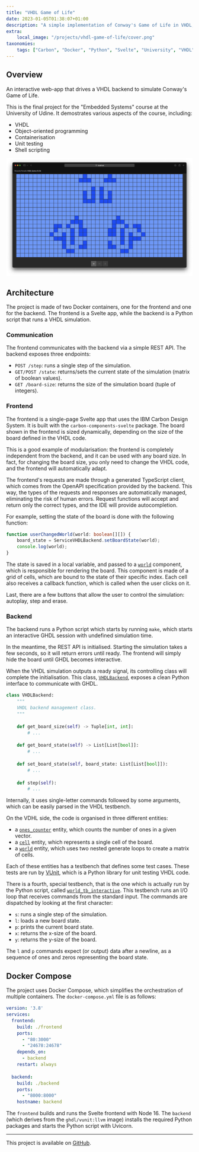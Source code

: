 ```yaml
---
title: "VHDL Game of Life"
date: 2023-01-05T01:38:07+01:00
description: "A simple implementation of Conway's Game of Life in VHDL, with a web frontend."
extra:
    local_image: "/projects/vhdl-game-of-life/cover.png"
taxonomies:
    tags: ["Carbon", "Docker", "Python", "Svelte", "University", "VHDL"]
---
```


## Overview

An interactive web-app that drives a VHDL backend to simulate Conway's Game of Life.

This is the final project for the "Embedded Systems" course at the University of Udine.
It demostrates various aspects of the course, including:

- VHDL
- Object-oriented programming
- Containerisation
- Unit testing
- Shell scripting

![Screenshot of the frontend](screenshot.png)

## Architecture

The project is made of two Docker containers, one for the frontend and one for the backend.
The frontend is a Svelte app, while the backend is a Python script that runs a VHDL simulation.

### Communication

The frontend communicates with the backend via a simple REST API.
The backend exposes three endpoints:

- `POST /step`: runs a single step of the simulation.
- `GET/POST /state`: returns/sets the current state of the simulation (matrix of boolean values).
- `GET /board-size`: returns the size of the simulation board (tuple of integers).

### Frontend

The frontend is a single-page Svelte app that uses the IBM Carbon Design System. It is built with the `carbon-components-svelte` package.
The board shown in the frontend is sized dynamically, depending on the size of the board defined in the VHDL code.

This is a good example of modularisation: the frontend is completely independent from the backend, and it can be used with any board size. In fact, for changing the board size, you only need to change the VHDL code, and the frontend will automatically adapt.

The frontend's requests are made through a generated TypeScript client, which comes from the OpenAPI specification provided by the backend.
This way, the types of the requests and responses are automatically managed, eliminating the risk of human errors. Request functions will accept and return only the correct types, and the IDE will provide autocompletion.

For example, setting the state of the board is done with the following function:

```typescript
function userChangedWorld(world: boolean[][]) {
    board_state = ServiceVHDLBackend.setBoardState(world);
    console.log(world);
}
```

The state is saved in a local variable, and passed to a [`world`](https://github.com/persello/game-of-life-vhdl/blob/master/frontend/src/components/world.svelte) component, which is responsible for rendering the board. This component is made of a grid of cells, which are bound to the state of their specific index. Each cell also receives a callback function, which is called when the user clicks on it.

Last, there are a few buttons that allow the user to control the simulation: autoplay, step and erase.

### Backend

The backend runs a Python script which starts by running `make`, which starts an interactive GHDL session with undefined simulation time.

In the meantime, the REST API is initialised. Starting the simulation takes a few seconds, so it will return errors until ready.
The frontend will simply hide the board until GHDL becomes interactive.

When the VHDL simulation outputs a ready signal, its controlling class will complete the initialisation.
This class, [`VHDLBackend`](https://github.com/persello/game-of-life-vhdl/blob/master/backend/api/VHDLBackend.py), exposes a clean Python interface to communicate with GHDL.

```python
class VHDLBackend:
    """
    VHDL backend management class.
    """

    def get_board_size(self) -> Tuple[int, int]:
        # ...

    def get_board_state(self) -> List[List[bool]]:
        # ...

    def set_board_state(self, board_state: List[List[bool]]):
        # ...

    def step(self):
        # ...

```

Internally, it uses single-letter commands followed by some arguments, which can be easily parsed in the VHDL testbench.

On the VDHL side, the code is organised in three different entities:

- a [`ones_counter`](https://github.com/persello/game-of-life-vhdl/blob/master/backend/entities/ones_counter.vhdl) entity, which counts the number of ones in a given vector.
- a [`cell`](https://github.com/persello/game-of-life-vhdl/blob/master/backend/entities/cell.vhdl) entity, which represents a single cell of the board.
- a [`world`](https://github.com/persello/game-of-life-vhdl/blob/master/backend/entities/world.vhdl) entity, which uses two nested generate loops to create a matrix of cells.

Each of these entities has a testbench that defines some test cases. These tests are run by [VUnit](https://vunit.github.io/), which is a Python library for unit testing VHDL code.

There is a fourth, special testbench, that is the one which is actually run by the Python script, called [`world_tb_interactive`](https://github.com/persello/game-of-life-vhdl/blob/master/backend/entities/world_tb_interactive.vhdl). This testbench runs an I/O loop that receives commands from the standard input. The commands are dispatched by looking at the first character:

- `s`: runs a single step of the simulation.
- `l`: loads a new board state.
- `p`: prints the current board state.
- `x`: returns the x-size of the board.
- `y`: returns the y-size of the board.

The `l` and `p` commands expect (or output) data after a newline, as a sequence of ones and zeros representing the board state.

## Docker Compose

The project uses Docker Compose, which simplifies the orchestration of multiple containers. The `docker-compose.yml` file is as follows:

```yaml
version: '3.8'
services:
  frontend:
    build: ./frontend
    ports:
      - "80:3000"
      - "24678:24678"
    depends_on:
      - backend
    restart: always

  backend:
    build: ./backend
    ports:
      - "8000:8000"
    hostname: backend
```

The `frontend` builds and runs the Svelte frontend with Node 16.
The `backend` (which derives from the `ghdl/vunit:llvm` image) installs the required Python packages and starts the Python script with Uvicorn.

---

This project is available on [GitHub](https://github.com/persello/game-of-life-vhdl).

